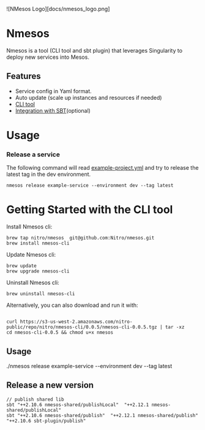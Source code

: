 ![NMesos Logo][docs/nmesos_logo.png]

# Nmesos 

Nmesos is a tool (CLI tool and sbt plugin) that leverages Singularity 
to deploy new services into Mesos.

## Features

 - Service config in Yaml format.
 - Auto update (scale up instances and resources if needed)
 - [CLI tool](cli/)
 - [Integration with SBT](sbt-plugin/)(optional)
 
# Usage

### Release a service

The following command will read [example-project.yml](sbt-plugin/example-project/example-project.yml)
and try to release the latest tag in the dev environment.

```
nmesos release example-service --environment dev --tag latest
```

# Getting Started with the CLI tool

Install Nmesos cli:

```
brew tap nitro/nmesos  git@github.com:Nitro/nmesos.git
brew install nmesos-cli
```

Update Nmesos cli:
```
brew update
brew upgrade nmesos-cli
```

Uninstall Nmesos cli:
```
brew uninstall nmesos-cli
```

Alternatively, you can also download and run it with:

```

curl https://s3-us-west-2.amazonaws.com/nitro-public/repo/nitro/nmesos-cli/0.0.5/nmesos-cli-0.0.5.tgz | tar -xz
cd nmesos-cli-0.0.5 && chmod u+x nmesos
````

## Usage

./nmesos release example-service --environment dev --tag latest



## Release a new version

```
// publish shared lib
sbt "++2.10.6 nmesos-shared/publishLocal"  "++2.12.1 nmesos-shared/publishLocal"
sbt "++2.10.6 nmesos-shared/publish"  "++2.12.1 nmesos-shared/publish" "++2.10.6 sbt-plugin/publish"
```
